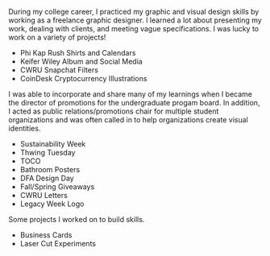 
During my college career, I practiced my graphic and visual design skills by working as a freelance graphic designer. I learned a lot about presenting my work, dealing with clients, and meeting vague specifications. I was lucky to work on a variety of projects!

* Phi Kap Rush Shirts and Calendars
* Keifer Wiley Album and Social Media
* CWRU Snapchat Filters
* CoinDesk Cryptocurrency Illustrations

I was able to incorporate and share many of my learnings when I became the director of promotions for the undergraduate progam board. In addition, I acted as public relations/promotions chair for multiple student organizations and was often called in to help organizations create visual identities.

* Sustainability Week
* Thwing Tuesday
* TOCO
* Bathroom Posters
* DFA Design Day
* Fall/Spring Giveaways
* CWRU Letters
* Legacy Week Logo

Some projects I worked on to build skills.
* Business Cards
* Laser Cut Experiments